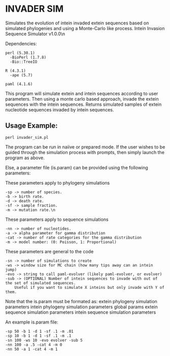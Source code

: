 # INVADER SIM

Simulates the evolution of intein invaded extein sequences based on simulated phylogenies and using a Monte-Carlo like process.
Intein Invasion Sequence Simulator v1.0.0\n

Dependencies:


    perl (5.30.1)
      -BioPerl (1.7.8)
      -Bio::TreeIO

    R (4.3.1)
      -ape (5.7)

    paml (4.1.6)



This program will simulate extein and intein sequences according to user parameters.
Then using a monte carlo based approach, invade the extein sequences with the intein sequences.
Returns simulated samples of extein nucleotide sequences invaded by intein sequences.

## Usage Example:

    perl invader_sim.pl

The program can be run in naiive or prepared mode.
If the user wishes to be guided through the simulation process with prompts, then simply launch the program as above.


Else, a parameter file (is.param) can be provided using the following parameters:

These parameters apply to phylogeny simulations

	-sp -> number of species.
	-b -> birth rate.
	-d -> death rate.
	-sf -> sample fraction.
	-m -> mutation rate.\n


These parameters apply to sequence simulations

	-nn -> number of nucleotides.
	-a -> alpha parameter for gamma distribution
	-cat -> number of rate categories for the gamma distribution
	-m -> model number: (0: Poisson, 1: Proportional)


These parameters are general to the code

	-sn -> number of simulations to create
	-ws -> window size for MC chain (how many tips away can an intein jump)
	-evo -> string to call paml-evolver (likely paml-evolver, or evolver)
 	-sub -> (OPTIONAL) Number of intein sequences to invade with out of the set of simulated sequences. 
  		Useful if you want to simulate X inteins but only invade with Y of them.

Note that the is.param must be formated as:
extein phylogeny simulation parameters
intein phylogeny simulation parameters
global params
extein sequence simulation parameters
intein sequence simulation parameters

An example is.param file:

	-sp 50 -b 1 -d 1 -sf .1 -m .01
	-sp 10 -b 1 -d 1 -sf .1 -m .1
	-sn 100 -ws 10 -evo evolver -sub 5
	-nn 100 -a .5 -cat 4 -m 0
	-nn 50 -a 1 -cat 4 -m 1
